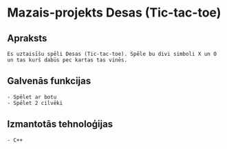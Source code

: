 # Mazais-projekts Desas (Tic-tac-toe)

## Apraksts
	Es uztaisīšu spēli Desas (Tic-tac-toe). Spēle bu divi simboli X un O un tas kurš dabūs pec kartas tas vinēs.
## Galvenās funkcijas
	- Spēlet ar botu
	- Spēlet 2 cilvēki
## Izmantotās tehnoloģijas
	- C++
